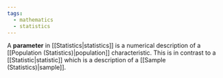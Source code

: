 ```yaml
---
tags:
  - mathematics
  - statistics
---
```

A **parameter** in [[Statistics|statistics]] is a numerical description of a [[Population (Statistics)|population]] characteristic. This is in contrast to a [[Statistic|statistic]] which is a description of a [[Sample (Statistics)|sample]].